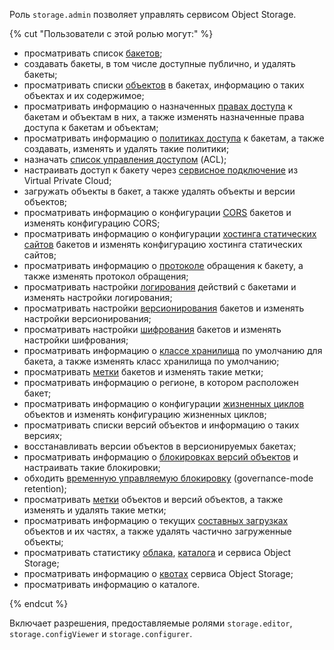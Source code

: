 Роль `storage.admin` позволяет управлять сервисом Object Storage.

{% cut "Пользователи с этой ролью могут:" %}

* просматривать список [бакетов](../../storage/concepts/bucket.md);
* создавать бакеты, в том числе доступные публично, и удалять бакеты;
* просматривать списки [объектов](../../storage/concepts/object.md) в бакетах, информацию о таких объектах и их содержимое;
* просматривать информацию о назначенных [правах доступа](../../iam/concepts/access-control/index.md) к бакетам и объектам в них, а также изменять назначенные права доступа к бакетам и объектам;
* просматривать информацию о [политиках доступа](../../storage/concepts/policy.md) к бакетам, а также создавать, изменять и удалять такие политики;
* назначать [список управления доступом](../../storage/concepts/acl.md) (ACL);
* настраивать доступ к бакету через [сервисное подключение](../../vpc/concepts/private-endpoint.md) из Virtual Private Cloud;
* загружать объекты в бакет, а также удалять объекты и версии объектов;
* просматривать информацию о конфигурации [CORS](../../storage/concepts/cors.md) бакетов и изменять конфигурацию CORS;
* просматривать информацию о конфигурации [хостинга статических сайтов](../../storage/concepts/hosting.md) бакетов и изменять конфигурацию хостинга статических сайтов;
* просматривать информацию о [протоколе](../../storage/concepts/bucket.md#bucket-https) обращения к бакету, а также изменять протокол обращения;
* просматривать настройки [логирования](../../storage/concepts/server-logs.md) действий с бакетами и изменять настройки логирования;
* просматривать настройки [версионирования](../../storage/concepts/versioning.md) бакетов и изменять настройки версионирования;
* просматривать настройки [шифрования](../../storage/concepts/encryption.md) бакетов и изменять настройки шифрования;
* просматривать информацию о [классе хранилища](../../storage/concepts/storage-class.md#default-storage-class) по умолчанию для бакета, а также изменять класс хранилища по умолчанию;
* просматривать [метки](../../storage/concepts/tags.md) бакетов и изменять такие метки;
* просматривать информацию о регионе, в котором расположен бакет;
* просматривать информацию о конфигурации [жизненных циклов](../../storage/concepts/lifecycles.md) объектов и изменять конфигурацию жизненных циклов;
* просматривать списки версий объектов и информацию о таких версиях;
* восстанавливать версии объектов в версионируемых бакетах;
* просматривать информацию о [блокировках версий объектов](../../storage/concepts/object-lock.md) и настраивать такие блокировки;
* обходить [временную управляемую блокировку](../../storage/concepts/object-lock.md#types) (governance-mode retention);
* просматривать [метки](../../storage/concepts/tags.md#object-tags) объектов и версий объектов, а также изменять и удалять такие метки;
* просматривать информацию о текущих [составных загрузках](../../storage/concepts/multipart.md) объектов и их частях, а также удалять частично загруженные объекты;
* просматривать статистику [облака](../../resource-manager/concepts/resources-hierarchy.md#cloud), [каталога](../../resource-manager/concepts/resources-hierarchy.md#folder) и сервиса Object Storage;
* просматривать информацию о [квотах](../../storage/concepts/limits.md#storage-quotas) сервиса Object Storage;
* просматривать информацию о каталоге.

{% endcut %}

Включает разрешения, предоставляемые ролями `storage.editor`, `storage.configViewer` и `storage.configurer`.